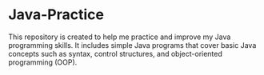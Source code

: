 # Java-Practice
This repository is created to help me practice and improve my Java programming skills. It includes simple Java programs that cover basic Java concepts such as syntax, control structures, and object-oriented programming (OOP).
